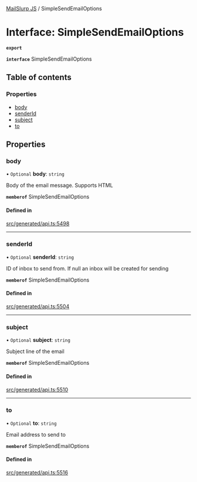 [MailSlurp JS](../README.md) / SimpleSendEmailOptions

# Interface: SimpleSendEmailOptions

**`export`**

**`interface`** SimpleSendEmailOptions

## Table of contents

### Properties

- [body](SimpleSendEmailOptions.md#body)
- [senderId](SimpleSendEmailOptions.md#senderid)
- [subject](SimpleSendEmailOptions.md#subject)
- [to](SimpleSendEmailOptions.md#to)

## Properties

### body

• `Optional` **body**: `string`

Body of the email message. Supports HTML

**`memberof`** SimpleSendEmailOptions

#### Defined in

[src/generated/api.ts:5498](https://github.com/mailslurp/mailslurp-client/blob/8c02983/src/generated/api.ts#L5498)

___

### senderId

• `Optional` **senderId**: `string`

ID of inbox to send from. If null an inbox will be created for sending

**`memberof`** SimpleSendEmailOptions

#### Defined in

[src/generated/api.ts:5504](https://github.com/mailslurp/mailslurp-client/blob/8c02983/src/generated/api.ts#L5504)

___

### subject

• `Optional` **subject**: `string`

Subject line of the email

**`memberof`** SimpleSendEmailOptions

#### Defined in

[src/generated/api.ts:5510](https://github.com/mailslurp/mailslurp-client/blob/8c02983/src/generated/api.ts#L5510)

___

### to

• `Optional` **to**: `string`

Email address to send to

**`memberof`** SimpleSendEmailOptions

#### Defined in

[src/generated/api.ts:5516](https://github.com/mailslurp/mailslurp-client/blob/8c02983/src/generated/api.ts#L5516)
